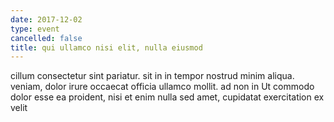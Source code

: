 ```yaml
---
date: 2017-12-02
type: event
cancelled: false
title: qui ullamco nisi elit, nulla eiusmod
---
```

cillum consectetur sint pariatur. sit in in tempor nostrud minim aliqua. veniam, dolor irure occaecat officia ullamco mollit. ad non in Ut commodo dolor esse ea proident, nisi et enim nulla sed amet, cupidatat exercitation ex velit
